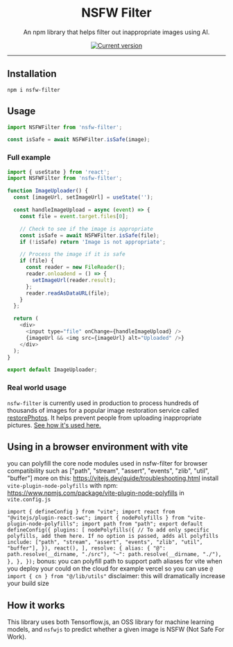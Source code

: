 <div align="center">
  <div>
    <h1 align="center">NSFW Filter</h1>
  </div>
	<p>An npm library that helps filter out inappropriate images using AI.

<a href="https://www.npmjs.com/package/nsfw-filter"><img src="https://img.shields.io/npm/v/nsfw-filter" alt="Current version"></a>

</div>

---

## Installation

`npm i nsfw-filter`

## Usage

```js
import NSFWFilter from 'nsfw-filter';

const isSafe = await NSFWFilter.isSafe(image);
```

### Full example

```js
import { useState } from 'react';
import NSFWFilter from 'nsfw-filter';

function ImageUploader() {
  const [imageUrl, setImageUrl] = useState('');

  const handleImageUpload = async (event) => {
    const file = event.target.files[0];

    // Check to see if the image is appropriate
    const isSafe = await NSFWFilter.isSafe(file);
    if (!isSafe) return 'Image is not appropriate';

    // Process the image if it is safe
    if (file) {
      const reader = new FileReader();
      reader.onloadend = () => {
        setImageUrl(reader.result);
      };
      reader.readAsDataURL(file);
    }
  };

  return (
    <div>
      <input type="file" onChange={handleImageUpload} />
      {imageUrl && <img src={imageUrl} alt="Uploaded" />}
    </div>
  );
}

export default ImageUploader;
```

### Real world usage

`nsfw-filter` is currently used in production to process hundreds of thousands of images for a popular image restoration service called <a href="https://www.restorephotos.io/">restorePhotos</a>. It helps prevent people from uploading inappropriate pictures. [See how it's used here.](https://github.com/Nutlope/restorePhotos/blob/main/pages/restore.tsx#L50)

## Using in a browser environment with vite

you can polyfill the core node modules used in nsfw-filter for browser compatibility such as 
["path", "stream", "assert", "events", "zlib", "util", "buffer"]
more on this: https://vitejs.dev/guide/troubleshooting.html
install `vite-plugin-node-polyfills` with npm: https://www.npmjs.com/package/vite-plugin-node-polyfills
in `vite.config.js`

`import { defineConfig } from "vite";
import react from "@vitejs/plugin-react-swc";
import { nodePolyfills } from "vite-plugin-node-polyfills";
import path from "path";
export default defineConfig({
  plugins: [
    nodePolyfills({
      // To add only specific polyfills, add them here. If no option is passed, adds all polyfills
      include: ["path", "stream", "assert", "events", "zlib", "util", "buffer"],
    }),
    react(),
  ],
  resolve: {
    alias: {
      "@": path.resolve(__dirname, "./src"),
      "~": path.resolve(__dirname, "./"),
    },
  },
});`
bonus: you can polyfill path to support path aliases for vite when you deploy your could on the cloud for example vercel
so you can use `@`
`import { cn } from "@/lib/utils"`
disclaimer: this will dramatically increase your build size

## How it works

This library uses both Tensorflow.js, an OSS library for machine learning models, and `nsfwjs` to predict whether a given image is NSFW (Not Safe For Work).
